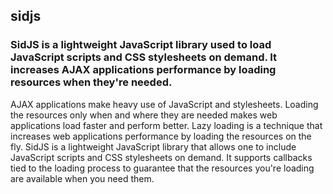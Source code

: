 ## sidjs
### SidJS is a lightweight JavaScript library used to load JavaScript scripts and CSS stylesheets on demand. It increases AJAX applications performance by loading resources when they're needed.

AJAX applications make heavy use of JavaScript and stylesheets. Loading the resources only when and where they are needed makes web applications load faster and perform better.
Lazy loading is a technique that increases web applications performance by loading the resources on the fly.
SidJS is a lightweight JavaScript library that allows one to include JavaScript scripts and CSS stylesheets on demand. It supports callbacks tied to the loading process to guarantee that the resources you're loading are available when you need them.
